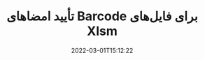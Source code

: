 ---
############################# Static ############################
layout: "auto-gen-signature"
date: 2022-03-01T15:12:22
draft: false
operation: Verify
signaturetype: Barcode
fileformat: Xlsm
productName: Java
lang: fa
productCode: java
otherformats: pdf doc docx docm dot dotm dotx odt ott rtf xls xlsx xlsm xlsb csv ods ots xltx xltm ppt pptx pps ppsx odp otp potx potm pptm ppsm png jpg bmp gif tiff svg webp wmf
breadcrumb: Put Barcode signature on Xlsm for Java

############################# Head ############################
head_title: "تأیید امضاهای Barcode برای فایل های Xlsm از طریق Java"
head_description: "فقط از چند خط کد Java برای تأیید اسناد Xlsm و امضاهای Barcode آنها استفاده کنید."

############################# Header ############################
title: "تأیید امضاهای Barcode برای فایل‌های Xlsm"
description: "API برای Java فرصتی برای تأیید امضاهای Barcode در اسناد Xlsm فراهم می‌کند. تأیید امضاهای الکترونیکی در اسناد {{فرمت فایل}} شما ممکن است به سرعت و به راحتی انجام شود."
bg_image: "https://cms.admin.containerize.com/templates/aspose/App_Themes/V3/images/bg/header1.png"
bg_overlay: false
button:
    enable: true

############################# SubMenu ############################
submenu:
    enable: true

    left:
        img_alt: "GroupDocs.Signature for Java"
        image: "https://cms.admin.containerize.com/templates/groupdocs/images/product-logos/90x90-noborder/groupdocs-signature-java.png"
        product: "GroupDocs.Signature"
        platform: "Java"



############################# About ############################
about:
    enable: true
    title: "ویژگی‌های جدید API GroupDocs.Signature for Java را کشف کنید"
    content: |
        [GroupDocs.Signature for Java](https://products.groupdocs.com/signature/java/) API طیف وسیعی از راه‌ها را برای پردازش قالب‌های اسناد متعدد با استفاده از امضای الکترونیکی ارائه می‌کند. بسیاری از انواع امضاهای دیجیتال مانند متون، تصاویر، گواهی های دیجیتال، بارکدها، کدهای QR، تمبرها یا ابرداده ها پشتیبانی می شوند. مشتریان می‌توانند امضاهای دیجیتال را در فایل‌های PDF، اسناد MS Word، کتاب‌های کار MS Excel، ارائه‌های MS PowerPoint، فایل‌های Adobe Photoshop و فرمت‌های تصویری مختلف اضافه، حذف، ویرایش، اعتبارسنجی یا جستجو کنند. تعداد شگفت انگیزی از ویژگی ها و تنظیمات اضافی در دسترس است.
    

############################# Steps ############################
steps:
    enable: true
    title_left: "نحوه تأیید اعتبار امضاهای Barcode در سند Xlsm"
    content_left: |
        [GroupDocs.Signature for Java](https://products.groupdocs.com/signature/java/) شامل ویژگی‌های مفیدی مانند تأیید امضاهای Barcode قرار گرفته در اسناد Xlsm است. از این فرصت بدون پیاده سازی کد اضافی استفاده کنید.
        
        * ابتدا، کلاس Signature را به عنوان یک مسیر پارامتر سازنده به سندی که قرار است تأیید شود، ارائه دهید.
        * در مرحله دوم، یک شی VerifyOptions جدید ایجاد کنید و تمام ویژگی های مورد نیاز را تنظیم کنید.
        * در نهایت، شیء Signature's Verify را با عبور از نمونه VerifyOptions فراخوانی کنید.
        * سپس نتایج تأیید را پردازش کنید.

    title_right: "سیستم مورد نیاز"
    content_right: |
        GroupDocs.Signature for Java در تمام سیستم عامل ها و سیستم عامل های اصلی پشتیبانی می شود. لطفا قبل از اجرای کد زیر، از نصب پیش نیازهای زیر بر روی سیستم خود اطمینان حاصل کنید.

        * سیستم عامل: مایکروسافت ویندوز، لینوکس، MacOS
        * محیط های توسعه: NetBeans, Intellij IDEA, Eclipse, etc.
        * Java runtime: J2SE 6.0 and above
        * آخرین نسخه GroupDocs.Signature for Java را از [Maven](https://repository.groupdocs.com/webapp/#/artifacts/browse/tree/General/repo/com/groupdocs/groupdocs-signature) دانلود کنید
         
    code: |
        ```java    
                
        // Set up input Xlsm file
        String filePath = "input.xlsm";

        // Instantiate Signature for input file
        Signature signature = new Signature(filePath);

        //Provide verification options
        BarcodeVerifyOptions options = new BarcodeVerifyOptions();

        // process only specified page 
        options.setPageNumber(2);
        options.setAllPages(false);
        // specify text match type
        options.setMatchType(TextMatchType.Contains);
        // specify text pattern to search
        options.setText("Special signature");
                            
        // Verify document signatures
        VerificationResult result = signature.verify(options);

        //process result
        if (result.isValid())
        {
            //..
        }

        ```

############################# Demos ############################
demos:
    enable: true
    title: "امضا کردن با امضاهای Barcode نمایش زنده"
    content: |
       با مراجعه به وب‌سایت [GroupDocs.Signature App](https://products.groupdocs.app/signature/family)، همین حالا امضاهای الکترونیکی مختلف را به فایل Xlsm اضافه کنید.          

############################# More Formats ############################
more_formats:
    enable: true
    title: "تأیید سایر امضاهای Barcode با استفاده از Java"
    content: |
        "تأیید امضای الکترونیکی در اسناد مختلف. همانطور که در زیر نشان داده شده است، کیفیت امضاها را در قالب‌های فایل محبوب بررسی کنید."
    format: 
       
       
back_to_top:
    enable: true
---